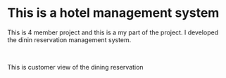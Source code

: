 <h1>This is a hotel management system</h1>
<p> This is 4 member project and this is a my part of the project. I developed the dinin reservation management system.</p></br>
<p>This is customer view of the dining reservation </p></br>


